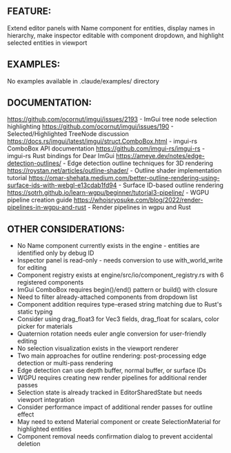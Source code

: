 ## FEATURE:
Extend editor panels with Name component for entities, display names in hierarchy, make inspector editable with component dropdown, and highlight selected entities in viewport

## EXAMPLES:
No examples available in .claude/examples/ directory

## DOCUMENTATION:
https://github.com/ocornut/imgui/issues/2193 - ImGui tree node selection highlighting
https://github.com/ocornut/imgui/issues/190 - Selected/Highlighted TreeNode discussion
https://docs.rs/imgui/latest/imgui/struct.ComboBox.html - imgui-rs ComboBox API documentation
https://github.com/imgui-rs/imgui-rs - imgui-rs Rust bindings for Dear ImGui
https://ameye.dev/notes/edge-detection-outlines/ - Edge detection outline techniques for 3D rendering
https://roystan.net/articles/outline-shader/ - Outline shader implementation tutorial
https://omar-shehata.medium.com/better-outline-rendering-using-surface-ids-with-webgl-e13cdab1fd94 - Surface ID-based outline rendering
https://sotrh.github.io/learn-wgpu/beginner/tutorial3-pipeline/ - WGPU pipeline creation guide
https://whoisryosuke.com/blog/2022/render-pipelines-in-wgpu-and-rust - Render pipelines in wgpu and Rust

## OTHER CONSIDERATIONS:
- No Name component currently exists in the engine - entities are identified only by debug ID
- Inspector panel is read-only - needs conversion to use with_world_write for editing
- Component registry exists at engine/src/io/component_registry.rs with 6 registered components
- ImGui ComboBox requires begin()/end() pattern or build() with closure
- Need to filter already-attached components from dropdown list
- Component addition requires type-erased string matching due to Rust's static typing
- Consider using drag_float3 for Vec3 fields, drag_float for scalars, color picker for materials
- Quaternion rotation needs euler angle conversion for user-friendly editing
- No selection visualization exists in the viewport renderer
- Two main approaches for outline rendering: post-processing edge detection or multi-pass rendering
- Edge detection can use depth buffer, normal buffer, or surface IDs
- WGPU requires creating new render pipelines for additional render passes
- Selection state is already tracked in EditorSharedState but needs viewport integration
- Consider performance impact of additional render passes for outline effect
- May need to extend Material component or create SelectionMaterial for highlighted entities
- Component removal needs confirmation dialog to prevent accidental deletion